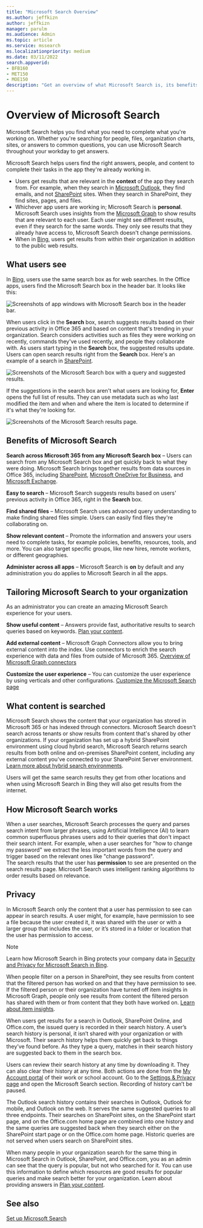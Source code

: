 ```yaml
---
title: "Microsoft Search Overview"
ms.author: jeffkizn
author: jeffkizn
manager: parulm
ms.audience: Admin
ms.topic: article
ms.service: mssearch
ms.localizationpriority: medium
ms.date: 03/11/2022
search.appverid:
- BFB160
- MET150
- MOE150
description: "Get an overview of what Microsoft Search is, its benefits, and which apps support Microsoft Search."
---
```

# Overview of Microsoft Search

Microsoft Search helps you find what you need to complete what you're working on. Whether you're searching for people, files, organization charts, sites, or answers to common questions, you can use Microsoft Search throughout your workday to get answers.

Microsoft Search helps users find the right answers, people, and content to complete their tasks in the app they're already working in.

- Users get results that are relevant in the **context** of the app they search from. For example, when they search in [Microsoft Outlook](https://www.microsoft.com/outlook), they find emails, and not [SharePoint](https://sharepoint.com/) sites. When they search in SharePoint, they find sites, pages, and files.
- Whichever app users are working in; Microsoft Search is **personal**. Microsoft Search uses insights from the [Microsoft Graph](https://developer.microsoft.com/graph/) to show results that are relevant to each user. Each user might see different results, even if they search for the same words. They only see results that they already have access to, Microsoft Search doesn't change permissions.
- When in [Bing](https://bing.com), users get results from within their organization in addition to the public web results.

## What users see

In [Bing](https://bing.com), users use the same search box as for web searches. In the Office apps, users find the Microsoft Search box in the header bar. It looks like this:

![Screenshots of app windows with Microsoft Search box in the header bar.](media/Headings_520.png)

When users click in the **Search** box, search suggests results based on their previous activity in Office 365 and based on content that's trending in your organization. Search considers activities such as files they were working on recently, commands they've used recently, and people they collaborate with. As users start typing in the **Search** box, the suggested results update. Users can open search results right from the **Search** box. Here's an example of a search in [SharePoint](https://sharepoint.com/).

![Screenshots of the Microsoft Search box with a query and suggested results.](media/SERP_text_520.png)

If the suggestions in the search box aren't what users are looking for, **Enter** opens the full list of results. They can use metadata such as who last modified the item and when and where the item is located to determine if it's what they're looking for.

![Screenshots of the Microsoft Search results page.](media/search_box.png)

## Benefits of Microsoft Search

**Search across Microsoft 365 from any Microsoft Search box** – Users can search from any Microsoft Search box and get quickly back to what they were doing. Microsoft Search brings together results from data sources in Office 365, including [SharePoint](https://sharepoint.com/), [Microsoft OneDrive for Business](https://onedrive.live.com/about/business/), and [Microsoft Exchange](https://products.office.com/exchange/microsoft-exchange-server).

**Easy to search** – Microsoft Search suggests results based on users' previous activity in Office 365, right in the **Search** box.

**Find shared files** – Microsoft Search uses advanced query understanding to make finding shared files simple. Users can easily find files they're collaborating on.

**Show relevant content** – Promote the information and answers your users need to complete tasks, for example policies, benefits, resources, tools, and more. You can also target specific groups, like new hires, remote workers, or different geographies.

**Administer across all apps** – Microsoft Search is **on** by default and any administration you do applies to Microsoft Search in all the apps.

## Tailoring Microsoft Search to your organization

As an administrator you can create an amazing Microsoft Search experience for your users.

**Show useful content** – Answers provide fast, authoritative results to search queries based on keywords. [Plan your content](plan-your-content.md).

**Add external content** – Microsoft Graph Connectors allow you to bring external content into the index. Use connectors to enrich the search experience with data and files from outside of Microsoft 365. [Overview of Microsoft Graph connectors](connectors-overview.md)

**Customize the user experience** – You can customize the user experience by using verticals and other configurations. [Customize the Microsoft Search page](customize-search-page.md)

## What content is searched

Microsoft Search shows the content that your organization has stored in Microsoft 365 or has indexed through connectors. Microsoft Search doesn't search across tenants or show results from content that's shared by other organizations. If your organization has set up a hybrid SharePoint environment using cloud hybrid search, Microsoft Search returns search results from both online and on-premises SharePoint content, including any external content you've connected to your SharePoint Server environment. [Learn more about hybrid search environments](/sharepoint/hybrid/learn-about-cloud-hybrid-search-for-sharepoint).

Users will get the same search results they get from other locations and when using Microsoft Search in Bing they will also get results from the internet.

## How Microsoft Search works

When a user searches, Microsoft Search processes the query and parses search intent from larger phrases, using Artificial Intelligence (AI) to learn common superfluous phrases users add to their queries that don't impact their search intent. For example, when a user searches for "how to change my password" we extract the less important words from the query and trigger based on the relevant ones like "change password".  
The search results that the user has **permission** to see are presented on the search results page. Microsoft Search uses intelligent ranking algorithms to order results based on relevance.

## Privacy

In Microsoft Search only the content that a user has permission to see can appear in search results. A user might, for example, have permission to see a file because the user created it, it was shared with the user or with a larger group that includes the user, or it’s stored in a folder or location that the user has permission to access.
> [!NOTE]
> Learn how Microsoft Search in Bing protects your company data in [Security and Privacy for Microsoft Search in Bing](security-for-search.md).

When people filter on a person in SharePoint, they see results from content that the filtered person has worked on and that they have permission to see. If the filtered person or their organization have turned off item insights in Microsoft Graph, people only see results from content the filtered person has shared with them or from content that they both have worked on. [Learn about item insights](/graph/item-insights-overview).

When users get results for a search in Outlook, SharePoint Online, and Office.com, the issued query is recorded in their search history. A user’s search history is personal, it isn’t shared with your organization or with Microsoft. Their search history helps them quickly get back to things they’ve found before. As they type a query, matches in their search history are suggested back to them in the search box.  

Users can review their search history at any time by downloading it. They can also clear their history at any time. Both actions are done from the [My Account portal](https://myaccount.microsoft.com) of their work or school account. Go to the [Settings & Privacy page](https://myworkaccount.microsoft.com/privacy) and open the Microsoft Search section. Recording of history can’t be paused.

The Outlook search history contains their searches in Outlook, Outlook for mobile, and Outlook on the web. It serves the same suggested queries to all three endpoints. Their searches on SharePoint sites, on the SharePoint start page, and on the Office.com home page are combined into one history and the same queries are suggested back when they search either on the SharePoint start page or on the Office.com home page. Historic queries are not served when users search on SharePoint sites.

When many people in your organization search for the same thing in Microsoft Search in Outlook, SharePoint, and Office.com, you as an admin can see that the query is popular, but not who searched for it. You can use this information to define which resources are good results for popular queries and make search better for your organization. Learn about providing answers in [Plan your content](plan-your-content.md).

## See also

[Set up Microsoft Search](setup-microsoft-search.md)
